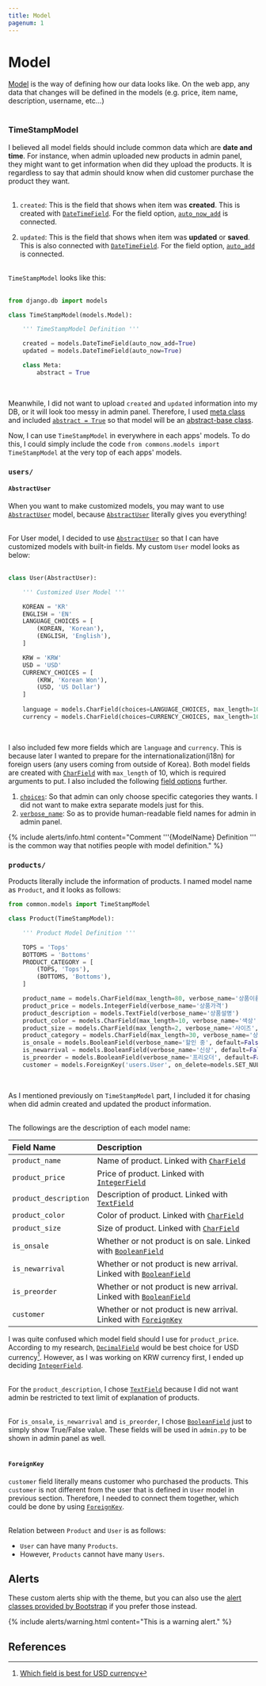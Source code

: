 ```yaml
---
title: Model
pagenum: 1
---
```

# Model
[Model](https://docs.djangoproject.com/en/3.2/topics/db/models/#module-django.db.models) is the way of defining how our data looks like. On the web app, any data that changes will be defined in the models (e.g. price, item name, description, username, etc...)<br><br>

### TimeStampModel

I believed all model fields should include common data which are __date and time__. For instance, when admin uploaded new products in admin panel, they might want to get information when did they upload the products. It is regardless to say that admin should know when did customer purchase the product they want.<br><br>

1. `created`: This is the field that shows when item was __created__. This is created with [`DateTimeField`](https://docs.djangoproject.com/en/3.2/ref/models/fields/#datetimefield). For the field option, [`auto_now_add`](https://docs.djangoproject.com/en/3.2/ref/models/fields/#django.db.models.DateField.auto_now_add) is connected.<br>

2. `updated`: This is the field that shows when item was __updated__ or __saved__. This is also connected with [`DateTimeField`](https://docs.djangoproject.com/en/3.2/ref/models/fields/#datetimefield). For the field option, [`auto_add`](https://docs.djangoproject.com/en/3.2/ref/models/fields/#django.db.models.DateField.auto_now) is connected.<br><br>

`TimeStampModel` looks like this:<br><br>

```python
from django.db import models

class TimeStampModel(models.Model):

    ''' TimeStampModel Definition ''' 

    created = models.DateTimeField(auto_now_add=True)
    updated = models.DateTimeField(auto_now=True)

    class Meta: 
        abstract = True 
```
<br>

Meanwhile, I did not want to upload `created` and `updated` information into my DB, or it will look too messy in admin panel. Therefore, I used [meta class](https://docs.djangoproject.com/en/3.2/topics/db/models/#meta-options) and included [`abstract = True`](https://docs.djangoproject.com/en/3.2/ref/models/options/#abstract) so that model will be an [abstract-base class](https://docs.djangoproject.com/en/3.2/topics/db/models/#abstract-base-classes).<br>

Now, I can use `TimeStampModel` in everywhere in each apps' models. To do this, I could simply include the code `from commons.models import TimeStampModel` at the very top of each apps' models.

### `users/`

#### `AbstractUser`

When you want to make customized models, you may want to use [`AbstractUser`](https://docs.djangoproject.com/en/3.2/topics/auth/customizing/#using-a-custom-user-model-when-starting-a-project) model, because [`AbstractUser`](https://docs.djangoproject.com/en/3.2/topics/auth/customizing/#using-a-custom-user-model-when-starting-a-project) literally gives you everything!<br><br>

For User model, I decided to use [`AbstractUser`](https://docs.djangoproject.com/en/3.2/topics/auth/customizing/#using-a-custom-user-model-when-starting-a-project) so that I can have customized models with built-in fields. My custom `User` model looks as below:<br><br>


```python
class User(AbstractUser):

    ''' Customized User Model '''

    KOREAN = 'KR'
    ENGLISH = 'EN'
    LANGUAGE_CHOICES = [
        (KOREAN, 'Korean'),
        (ENGLISH, 'English'),
    ]

    KRW = 'KRW'
    USD = 'USD'
    CURRENCY_CHOICES = [
        (KRW, 'Korean Won'),
        (USD, 'US Dollar')
    ]
    
    language = models.CharField(choices=LANGUAGE_CHOICES, max_length=10, verbose_name='Preferred Language', default=KOREAN)
    currency = models.CharField(choices=CURRENCY_CHOICES, max_length=10, verbose_name='Currency', default=KRW)
```
<br>

I also included few more fields which are `language` and `currency`. This is because later I wanted to prepare for the internationalization(i18n) for foreign users (any users coming from outside of Korea). Both model fields are created with [`CharField`](https://docs.djangoproject.com/en/3.2/ref/models/fields/#charfield) with `max_length` of 10, which is required arguments to put. I also included the following [field options](https://docs.djangoproject.com/en/3.2/ref/models/fields/#field-options) further.<br>

1. [`choices`](https://docs.djangoproject.com/en/3.2/ref/models/fields/#choices): So that admin can only choose specific categories they wants. I did not want to make extra separate models just for this.
2. [`verbose_name`](https://docs.djangoproject.com/en/3.2/ref/models/fields/#verbose-name): So as to provide human-readable field names for admin in admin panel.

{% include alerts/info.html content="Comment '''{ModelName} Definition ''' is the common way that notifies people with model definition." %}


### `products/`

Products literally include the information of products. I named model name as `Product`, and it looks as follows: 

```python
from common.models import TimeStampModel

class Product(TimeStampModel):

    ''' Product Model Definition ''' 

    TOPS = 'Tops'
    BOTTOMS = 'Bottoms'
    PRODUCT_CATEGORY = [
        (TOPS, 'Tops'),
        (BOTTOMS, 'Bottoms'),
    ]

    product_name = models.CharField(max_length=80, verbose_name='상품이름')
    product_price = models.IntegerField(verbose_name='상품가격')
    product_description = models.TextField(verbose_name='상품설명')
    product_color = models.CharField(max_length=10, verbose_name='색상', null=True, blank=True)
    product_size = models.CharField(max_length=2, verbose_name='사이즈', null=True, blank=True)
    product_category = models.CharField(max_length=30, verbose_name='상품 카테고리', choices=PRODUCT_CATEGORY, default=TOPS)
    is_onsale = models.BooleanField(verbose_name='할인 중', default=False)
    is_newarrival = models.BooleanField(verbose_name='신상', default=False)
    is_preorder = models.BooleanField(verbose_name='프리오더', default=False)
    customer = models.ForeignKey('users.User', on_delete=models.SET_NULL, null=True)
```
<br>

As I mentioned previously on `TimeStampModel` part, I included it for chasing when did admin created and updated the product information.<br><br>

The followings are the description of each model name:<br>

| Field Name| Description | 
| :--- |    :----   | 
| `product_name` | Name of product. Linked with [`CharField`](https://docs.djangoproject.com/en/3.2/ref/models/fields/#charfield)| 
| `product_price`| Price of product. Linked with [`IntegerField`](https://docs.djangoproject.com/en/3.2/ref/models/fields/#integerfield)| 
| `product_description`| Description of product. Linked with [`TextField`](https://docs.djangoproject.com/en/3.2/ref/models/fields/#textfield)| 
| `product_color`| Color of product. Linked with [`CharField`](https://docs.djangoproject.com/en/3.2/ref/models/fields/#charfield)| 
| `product_size`| Size of product. Linked with [`CharField`](https://docs.djangoproject.com/en/3.2/ref/models/fields/#charfield)| 
| `is_onsale`| Whether or not product is on sale. Linked with [`BooleanField`](https://docs.djangoproject.com/en/3.2/ref/models/fields/#booleanfield)| 
| `is_newarrival`| Whether or not product is new arrival. Linked with [`BooleanField`](https://docs.djangoproject.com/en/3.2/ref/models/fields/#booleanfield)| 
| `is_preorder`| Whether or not product is new arrival. Linked with [`BooleanField`](https://docs.djangoproject.com/en/3.2/ref/models/fields/#booleanfield)| 
| `customer`| Whether or not product is new arrival. Linked with [`ForeignKey`](https://docs.djangoproject.com/en/3.2/ref/models/fields/#django.db.models.ForeignKey)| 


I was quite confused which model field should I use for `product_price`. According to my research, [`DecimalField`](https://docs.djangoproject.com/en/3.2/ref/models/fields/#decimalfield) would be best choice for USD currency[^1]. However, as I was working on KRW currency first, I ended up deciding [`IntegerField`](https://docs.djangoproject.com/en/3.2/ref/models/fields/#integerfield).<br><br>

For the `product_description`, I chose [`TextField`](https://docs.djangoproject.com/en/3.2/ref/models/fields/#textfield) because I did not want admin be restricted to text limit of explanation of products.<br><br>

For `is_onsale`, `is_newarrival` and `is_preorder`, I chose [`BooleanField`](https://docs.djangoproject.com/en/3.2/ref/models/fields/#booleanfield) just to simply show True/False value. These fields will be used in `admin.py` to be shown in admin panel as well.<br><br>

#### `ForeignKey`

`customer` field literally means customer who purchased the products. This `customer` is not different from the user that is defined in `User` model in previous section. Therefore, I needed to connect them together, which could be done by using [`ForeignKey`](https://docs.djangoproject.com/en/3.2/ref/models/fields/#foreignkey).<br><br>

Relation between `Product` and `User` is as follows:
- `User` can have many `Products`. 
- However, `Products` cannot have many `Users`. 





## Alerts

These custom alerts ship with the theme, but you can also use the [alert classes provided by Bootstrap](https://getbootstrap.com/docs/4.5/components/alerts/) if you prefer those instead.



{% include alerts/warning.html content="This is a warning alert." %}



## References
[^1]: [Which field is best for USD currency](https://stackoverflow.com/questions/1139393/what-is-the-best-django-model-field-to-use-to-represent-a-us-dollar-amount)

